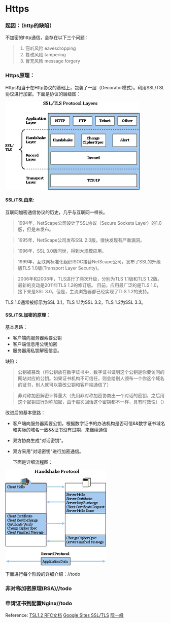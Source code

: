 # Https

### 起因：（http的缺陷）
不加密的http通信，会存在以下三个问题：
> 1. 窃听风险 eavesdropping
> 2. 篡改风险 tampering
> 3. 冒充风险 message forgery

### Https原理：
Https相当于在Http协议的基础上，包装了一层（Decorator模式）。利用SSL/TSL协议进行加密。下面是协议的层级图：

![http-ssllayers](../image/http-ssllayers.gif)

#### SSL/TSL由来:

互联网加密通信协议的历史，几乎与互联网一样长。

> 1994年，NetScape公司设计了SSL协议（Secure Sockets Layer）的1.0版，但是未发布。

> 1995年，NetScape公司发布SSL 2.0版，很快发现有严重漏洞。

> 1996年，SSL 3.0版问世，得到大规模应用。

> 1999年，互联网标准化组织ISOC接替NetScape公司，发布了SSL的升级版TLS 1.0版(Transport Layer Security)。

> 2006年和2008年，TLS进行了两次升级，分别为TLS 1.1版和TLS 1.2版。最新的变动是2011年TLS 1.2的修订版。
> 目前，应用最广泛的是TLS 1.0，接下来是SSL 3.0。但是，主流浏览器都已经实现了TLS 1.2的支持。

TLS 1.0通常被标示为SSL 3.1，TLS 1.1为SSL 3.2，TLS 1.2为SSL 3.3。

#### SSL/TSL加密的原理：

基本思路：

- 客户端向服务器索要公钥
- 客户端信息用公钥加密
- 服务器用私钥解密信息。

缺陷：

> 公钥被篡改（将公钥放在数字证书中，数字证书证明这个公钥是你要访问的网站对应的公钥。如果证书机构不可信任，则会给别人颁布一个你这个域名的证书，别人就可以篡改公钥和客户端通信了）

> 非对称加密解密计算量大（先用非对称加密协商出一个对话的密钥，之后用这个密钥进行对称加密，由于每次回话这个密钥都不一样，具有时效性）（）

改进后的基本思路：

- 客户端向服务器索要公钥，根据数字证书的办法机构是否可信&&数字证书域名和实际的域名一致&&证书没有过期，来继续通信

- 双方协商生成"对话密钥"。

- 双方采用"对话密钥"进行加密通信。

  下面是详细流程图：

![http-protocols](../image/http-protocols.gif)



下面进行每个阶段的详细介绍：//todo 



### 非对称加密原理(RSA)//todo



### 申请证书到配置Nginx//todo



Reference:
[TSL1.2 RFC文档](https://tools.ietf.org/html/rfc5246)
[Google Sites SSL/TLS](https://sites.google.com/site/tlsssloverview/ssl-tls-protocol-layers)
[阮一峰](http://www.ruanyifeng.com/blog/2014/02/ssl_tls.html?20180510201551#comment-last)